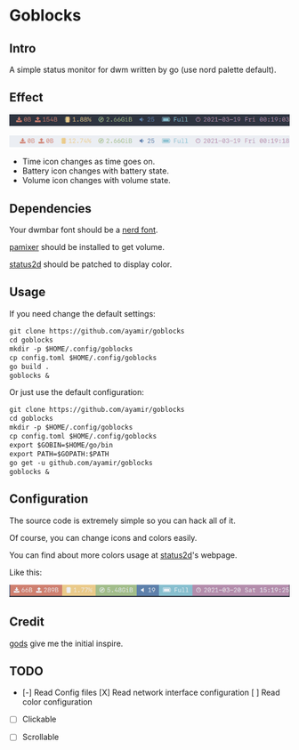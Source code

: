 # Goblocks

## Intro

A simple status monitor for dwm written by go (use nord palette default).

## Effect

![dark](./shot/dark.png)

![light](./shot/light.png)

+ Time icon changes as time goes on.
+ Battery icon changes with battery state.
+ Volume icon changes with volume state.

## Dependencies

Your dwmbar font should be a [nerd font](https://github.com/ryanoasis/nerd-fonts).

[pamixer](https://github.com/cdemoulins/pamixer) should be installed to get volume.

[status2d](https://dwm.suckless.org/patches/status2d/) should be patched to display color.

## Usage

If you need change the default settings:

```shell
git clone https://github.com/ayamir/goblocks
cd goblocks
mkdir -p $HOME/.config/goblocks
cp config.toml $HOME/.config/goblocks
go build .
goblocks &
```

Or just use the default configuration:

```shell
git clone https://github.com/ayamir/goblocks
cd goblocks
mkdir -p $HOME/.config/goblocks
cp config.toml $HOME/.config/goblocks
export $GOBIN=$HOME/go/bin
export PATH=$GOPATH:$PATH
go get -u github.com/ayamir/goblocks
goblocks &
```

## Configuration

The source code is extremely simple so you can hack all of it.

Of course, you can change icons and colors easily.

You can find about more colors usage at [status2d](https://dwm.suckless.org/patches/status2d)'s webpage.

Like this:

![dark_bg](./shot/dark_bg.png)

## Credit

[gods](https://github.com/schachmat/gods) give me the initial inspire.

## TODO

-   [-] Read Config files
        [X] Read network interface configuration
        [ ] Read color configuration

-   [ ] Clickable

-   [ ] Scrollable
